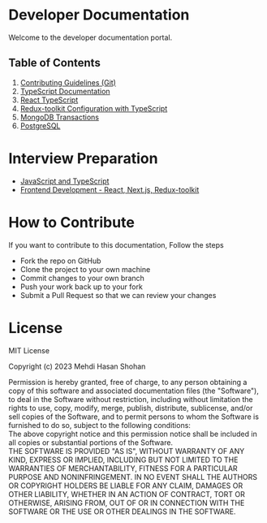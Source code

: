 # Developer Documentation

Welcome to the developer documentation portal.

## Table of Contents

1. [Contributing Guidelines (Git)](./docs/git-guidance/README.md)
2. [TypeScript Documentation](./docs/typescript/README.md)
3. [React TypeScript](./docs/typescript/typescript-react.md)
4. [Redux-toolkit Configuration with TypeScript](./docs/typescript/rtk-query.md)
5. [MongoDB Transactions](./docs/assistant_doc/transaction.md)
6. [PostgreSQL](./docs/postgreSQL/README.md)

# Interview Preparation

- [JavaScript and TypeScript](./docs/interview/js-ts.md)
- [Frontend Development - React, Next.js, Redux-toolkit](./docs/interview/front-end.md)
<!--
- [Backend Development - Node.js, Express.js]()
- [MongoDB and mongoose]()
- [PostgreSQL and prisma]()
- [Database Management System (DBMS)]()
- [Load Balancing]()
- [Rate Limiting]()
- [Computer Networking]() -->

# How to Contribute

If you want to contribute to this documentation, Follow the steps

- Fork the repo on GitHub
- Clone the project to your own machine
- Commit changes to your own branch
- Push your work back up to your fork
- Submit a Pull Request so that we can review your changes

# License

MIT License

Copyright (c) 2023 Mehdi Hasan Shohan

Permission is hereby granted, free of charge, to any person obtaining a copy of this software and associated documentation files (the "Software"), to deal in the Software without restriction, including without limitation the rights to use, copy, modify, merge, publish, distribute, sublicense, and/or sell copies of the Software, and to permit persons to whom the Software is furnished to do so, subject to the following conditions:\
The above copyright notice and this permission notice shall be included in all copies or substantial portions of the Software.\
THE SOFTWARE IS PROVIDED "AS IS", WITHOUT WARRANTY OF ANY KIND, EXPRESS OR IMPLIED, INCLUDING BUT NOT LIMITED TO THE WARRANTIES OF MERCHANTABILITY, FITNESS FOR A PARTICULAR PURPOSE AND NONINFRINGEMENT. IN NO EVENT SHALL THE AUTHORS OR COPYRIGHT HOLDERS BE LIABLE FOR ANY CLAIM, DAMAGES OR OTHER LIABILITY, WHETHER IN AN ACTION OF CONTRACT, TORT OR OTHERWISE, ARISING FROM, OUT OF OR IN CONNECTION WITH THE SOFTWARE OR THE USE OR OTHER DEALINGS IN THE SOFTWARE.
